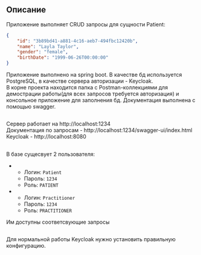 ## Описание
Приложение выполняет CRUD запросы для сущности Patient:
```json
{
    "id": "3b89bd41-a881-4c16-aeb7-494fbc12420b",
    "name": "Layla Taylor",
    "gender": "female",
    "birthDate": "1999-06-26T00:00:00"
}
```
Приложение выполнено на spring boot.
В качестве бд используется PostgreSQL, в качестве сервера авторизации - Keycloak.  
В корне проекта находится папка с Postman-коллекциями для демострации работы(для всех запросов требуется авторизация) и консольное приложение для заполнения бд. Документация выполнена с помощью swagger.
## 
Сервер работает на http://localhost:1234  
Документация по запросам - http://localhost:1234/swagger-ui/index.html  
Keycloak - http://localhost:8080  
##
В базе сущесвует 2 пользователя:  
 - - Логин: `Patient`
   - Пароль: `1234`
   - Роль: `PATIENT`
    
 - - Логин: `Practitioner`
   - Пароль: `1234`
   - Роль: `PRACTITIONER`

Им доступны соответсвующие запросы
## 
Для нормальной работы Keycloak нужно установить правильную конфигурацию.
